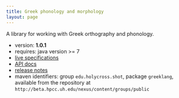 ```yaml
---
title: Greek phonology and morphology
layout: page
---
```




A library for working with Greek orthography and phonology.

- version: **1.0.1**
- requires: java version >= 7
- [live specifications](specs/GreekLang.html)
- [API docs](api)
- [release notes](releases)
- maven identifiers: group `edu.holycross.shot`, package `greeklang`, available from the repository at `http://beta.hpcc.uh.edu/nexus/content/groups/public`
